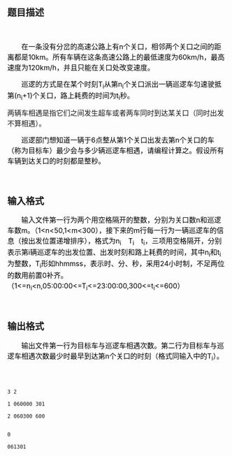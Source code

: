 ## 题目描述

<div>
 <span style="font-size: medium"> </span>
</div>
<div style="text-indent: 24pt">
 <span style="font-size: medium"><span style="color: black">在一条没有分岔的高速公路上有n个关口，相邻两个关口之间的距离都是10km。所有车辆在这条高速公路上的最低速度为60km/h，最高速度为120km/h，并且只能在关口处改变速度。</span></span>
</div>
<div style="text-indent: 24pt">
 <span style="font-size: medium"><span style="color: black">巡逻的方式是在某个时刻T<sub>i</sub>从第n<sub>i</sub>个关口派出一辆巡逻车匀速驶抵第(n<sub>i</sub>+1)个关口，路上耗费的时间为t<sub>i</sub>秒。</span></span>
</div>
<div>
 <span style="font-size: medium">两辆车相遇是指它们之间发生超车或者两车同时到达某关口（同时出发不算相遇）。</span>
</div>
<div style="text-indent: 24pt">
 <span style="font-size: medium"><span style="color: black">巡逻部门想知道一辆于6点整从第1个关口出发去第n个关口的车（称为目标车）最少会与多少辆巡逻车相遇，请编程计算之。假设所有车辆到达关口的时刻都是整秒。</span></span>
</div>
<div>
 <span style="font-size: medium"> </span>
</div>

## 输入格式

<div style="text-indent: 24pt">
 <span style="font-size: medium"><span style="color: black">输入文件第一行为两个用空格隔开的整数，分别为关口数n和巡逻车数m。（1<n<50,1<m<300），接下来的m行每一行为一辆巡逻车的信息（按出发位置递增排序），格式为n<sub>i</sub>　T<sub>i</sub>　t<sub>i</sub>，三项用空格隔开，分别表示第i辆巡逻车的出发位置、出发时刻和路上耗费的时间，其中n<sub>i</sub>和t<sub>i</sub>为整数，T<sub>i</sub>形如hhmmss，表示时、分、秒，采用24小时制，不足两位的数用前置0补齐。（1<=n<sub>i</sub><n,05:00:00<=T<sub>i</sub><=23:00:00,300<=t<sub>i</sub><=600）</span></span>
</div>
<div>
 <span style="font-size: medium"> </span>
</div>

## 输出格式

<div style="text-indent: 24pt">
 <span style="font-size: medium"><span style="color: black">输出文件第一行为目标车与巡逻车相遇次数。第二行为目标车与巡逻车相遇次数最少时最早到达第n个关口的时刻（格式同输入中的T<sub>i</sub>）。</span></span>
</div>
<div>
 <span style="font-size: medium"> </span>
</div>

```input1
3 2
1 060000 301
2 060300 600
```
```output1
0
061301
```
